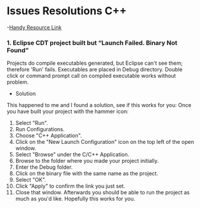 # Issues Resolutions C++

-[Handy Resource Link](http://max.berger.name.s3-website-us-east-1.amazonaws.com/howto/cdt/ar01s05.html)

### 1. Eclipse CDT project built but “Launch Failed. Binary Not Found”
Projects do compile executables generated, but Eclipse can't see them; therefore 'Run' fails. Executables are placed in Debug directory. Double click or command prompt call on compiled executable works without problem.

- Solution

This happened to me and I found a solution, see if this works for you:
Once you have built your project with the hammer icon:

1. Select "Run".
2. Run Configurations.
3. Choose "C++ Application".
4. Click on the "New Launch Configuration" icon on the top left of the open window.
5. Select "Browse" under the C/C++ Application.
6. Browse to the folder where you made your project initially.
7. Enter the Debug folder.
8. Click on the binary file with the same name as the project.
9. Select "OK".
10. Click "Apply" to confirm the link you just set.
11. Close that window.
Afterwards you should be able to run the project as much as you'd like.
Hopefully this works for you.
